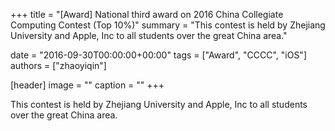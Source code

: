 +++
title = "[Award] National third award on 2016 China Collegiate Computing Contest (Top 10%)"
summary = "This contest is held by Zhejiang University and Apple, Inc to all students over the great China area."

date = "2016-09-30T00:00:00+00:00"
tags = ["Award", "CCCC", "iOS"]
authors = ["zhaoyiqin"]

[header]
image = ""
caption = ""
+++

This contest is held by Zhejiang University and Apple, Inc to all students over the great China area.
